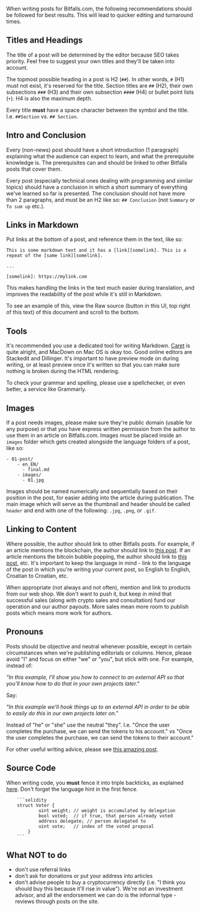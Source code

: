 When writing posts for Bitfalls.com, the following recommendations should be followed for best results. This will lead to quicker editing and turnaround times.

## Titles and Headings

The title of a post will be determined by the editor because SEO takes priority. Feel free to suggest your own titles and they'll be taken into account.

The topmost possible heading in a post is H2 (`##`). In other words, `#` (H1) must not exist, it's reserved for the title. Section titles are `##` (H2), their own subsections `###` (H3) and their own subsection `####` (H4) or bullet point lists (`•`). H4 is also the maximum depth.

Every title **must** have a space character between the symbol and the title. I.e. `##Section` vs. `## Section`.

## Intro and Conclusion

Every (non-news) post should have a short introduction (1 paragraph) explaining what the audience can expect to learn, and what the prerequisite knowledge is. The prerequisites can and should be linked to other Bitfalls posts that cover them.

Every post (especially technical ones dealing with programming and similar topics) should have a conclusion in which a short summary of everything we've learned so far is presented. The conclusion should not have more than 2 paragraphs, and must be an H2 like so: `## Conclusion` (not `Summary` or `To sum up` etc.).

## Links in Markdown

Put links at the bottom of a post, and reference them in the text, like so:

```
This is some markdown text and it has a [link][somelink]. This is a repeat of the [same link][somelink].

...

[somelink]: https://mylink.com
```

This makes handling the links in the text much easier during translation, and improves the readability of the post while it's still in Markdown.

To see an example of this, view the Raw source (button in this UI, top right of this text) of this document and scroll to the bottom.

## Tools

It's recommended you use a dedicated tool for writing Markdown. [Caret][caret] is quite alright, and MacDown on Mac OS is okay too. Good online editors are Stackedit and Dillinger. It's important to have preview mode on during writing, or at least preview once it's written so that you can make sure nothing is broken during the HTML rendering.

To check your grammar and spelling, please use a spellchecker, or even better, a service like Grammarly.

## Images

If a post needs images, please make sure they're public domain (usable for any purpose) or that you have express written permission from the author to use them in an article on Bitfalls.com. Images must be placed inside an `images` folder which gets created alongside the language folders of a post, like so:

    - 01-post/
        - en_EN/
          - final.md
        - images/
          - 01.jpg
          
Images should be named numerically and sequentially based on their position in the post, for easier adding into the article during publication. The main image which will serve as the thumbnail and header should be called `header` and end with one of the following: `.jpg`, `.png`, or `.gif`.

## Linking to Content

Where possible, the author should link to other Bitfalls posts. For example, if an article mentions the blockchain, the author should link to [this post][blockchain]. If an article mentions the bitcoin bubble popping, the author should link to [this post][bubble], etc. It's important to keep the language in mind - link to the language of the post in which you're writing your current post, so English to English, Croatian to Croatian, etc.

When appropriate (not always and not often), mention and link to products from our web shop. We don't want to push it, but keep in mind that successful sales (along with crypto sales and consultation) fund our operation and our author payouts. More sales mean more room to publish posts which means more work for authors.

## Pronouns

Posts should be objective and neutral whenever possible, except in certain circumstances when we're publishing editorials or columns. Hence, please avoid "I" and focus on either "we" or "you", but stick with one. For example, instead of:

_"In this example, I'll show you how to connect to an external API so that you'll know how to do that in your own projects later."_

Say:

_"In this example we'll hook things up to an external API in order to be able to easily do this in our own projects later on."_

Instead of "he" or "she" use the neutral "they". I.e. "Once the user completes the purchase, we can send the tokens to his account." vs "Once the user completes the purchase, we can send the tokens to their account."

For other useful writing advice, please see [this amazing post][guide].

## Source Code

When writing code, you **must** fence it into triple backticks, as explained [here][codefence]. Don't forget the language hint in the first fence.

        ```solidity
        struct Voter {
                uint weight; // weight is accumulated by delegation
                bool voted;  // if true, that person already voted
                address delegate; // person delegated to
                uint vote;   // index of the voted proposal
            }
        ```
        
## What NOT to do

- don't use referral links
- don't ask for donations or put your address into articles
- don't advise people to buy a cryptocurrency directly (i.e. "I think you should buy this because it'll rise in value"). We're not an investment advisor, and all the endorsement we can do is the informal type - reviews through posts on the site.

[caret]: https://caret.io
[blockchain]: https://bitfalls.com/2017/08/20/blockchain-explained-blockchain-works/
[bubble]: https://bitfalls.com/2017/09/06/bitcoin-bubble/
[guide]: https://www.impressivewebs.com/how-to-write-great-web-development-articles-tutorials/
[codefence]: https://help.github.com/articles/creating-and-highlighting-code-blocks/
